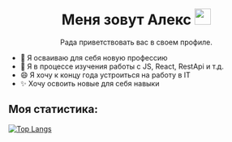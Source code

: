 <h1 align="center">Меня зовут Алекс <img src="https://github.com/blackcater/blackcater/raw/main/images/Hi.gif" height="32"/><br></h1>
<p align="center"> Рада приветствовать вас в своем профиле.</p>

- 🔭 Я осваиваю для себя новую профессию
- 🌱 Я в процессе изучения работы с JS, React, RestApi и т.д.
- 😄 Я хочу к концу года устроиться на работу в IT 
- ✨ Хочу освоить новые для себя навыки 

## Моя статистика:
[![Top Langs](https://github-readme-stats.vercel.app/api/top-langs/?username=anuraghazra&layout=compact)](https://github.com/anuraghazra/github-readme-stats)

<!--
**Ales-fox/Ales-fox** is a ✨ _special_ ✨ repository because its `README.md` (this file) appears on your GitHub profile.

Here are some ideas to get you started:


- 👯 I’m looking to collaborate on ...
- 🤔 I’m looking for help with ...
- 💬 Ask me about ...
- 📫 How to reach me: ...
- 😄 Pronouns: ...
- ⚡ Fun fact: ...
-->
